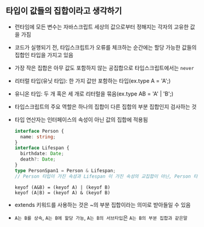 ## 타입이 값들의 집합이라고 생각하기

- 런타임에 모든 변수는 자바스크립트 세상의 값으로부터 정해지는 각자의 고유한 값을 가짐
- 코드가 실행되기 전, 타입스크립트가 오류를 체크하는 순간에는 할당 가능한 값들의 집합인 타입을 가지고 있음
- 가장 작은 집합은 아무 값도 포함하지 않는 공집합으로 타입스크립트에서는 `never`
- 리터럴 타입(유닛 타입): 한 가지 값만 포함하는 타입(ex.type A = 'A';)
- 유니온 타입: 두 개 혹은 세 개로 리터럴을 묶음(ex.type AB = 'A' | 'B';)
- 타입스크립트의 주요 역할은 하나의 집합이 다른 집합의 부분 집합인지 검사하는 것
- 타입 연산자는 인터페이스의 속성이 아닌 값의 집합에 적용됨

  ```TypeScript
  interface Person {
    name: string;
  }
  interface Lifespan {
    birthdate: Date;
    death?: Date;
  }
  type PersonSpan1 = Person & Lifespan;
  // Person 타입이 가진 속성과 Lifespan 이 가진 속성의 교집합이 아닌, Person 타입과 Lifespan의 속성을 모두 가진(두 타입의 속성+a 도 포함) 타입을 의미함
  ```

  ```
  keyof (A&B) = (keyof A) | (keyof B)
  keyof (A|B) = (keyof A) & (keyof B)
  ```

- extends 키워드를 사용하는 것은 ~의 부분 집합이라는 의미로 받아들일 수 있음
- `A는 B를 상속`, `A는 B에 할당 가능`, `A는 B의 서브타입`은 `A는 B의 부분 집합과 같은말`

